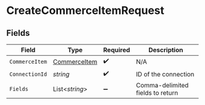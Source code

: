 # CreateCommerceItemRequest


## Fields

| Field                                                   | Type                                                    | Required                                                | Description                                             |
| ------------------------------------------------------- | ------------------------------------------------------- | ------------------------------------------------------- | ------------------------------------------------------- |
| `CommerceItem`                                          | [CommerceItem](../../Models/Components/CommerceItem.md) | :heavy_check_mark:                                      | N/A                                                     |
| `ConnectionId`                                          | *string*                                                | :heavy_check_mark:                                      | ID of the connection                                    |
| `Fields`                                                | List<*string*>                                          | :heavy_minus_sign:                                      | Comma-delimited fields to return                        |